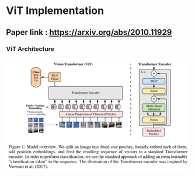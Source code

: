 # ViT Implementation 
## Paper link : https://arxiv.org/abs/2010.11929  
### ViT Architecture
<img src = "https://github.com/Sangh0/Vision-Transformer/blob/main/ViT/figure/figure1.JPG?raw=true">
